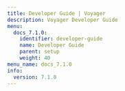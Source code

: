 ```yaml
---
title: Developer Guide | Voyager
description: Voyager Developer Guide
menu:
  docs_7.1.0:
    identifier: developer-guide
    name: Developer Guide
    parent: setup
    weight: 40
menu_name: docs_7.1.0
info:
  version: 7.1.0
---
```


